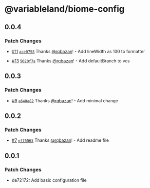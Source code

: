 # @variableland/biome-config

## 0.0.4

### Patch Changes

- [#11](https://github.com/variableland/style-guide/pull/11) [`ace0758`](https://github.com/variableland/style-guide/commit/ace07580ce67b2c21d578dde69e72f49e910eac2) Thanks [@rqbazan](https://github.com/rqbazan)! - Add lineWidth as 100 to formatter

- [#13](https://github.com/variableland/style-guide/pull/13) [`5020f7a`](https://github.com/variableland/style-guide/commit/5020f7ab43a620cdf0beda6945a40289672dfa27) Thanks [@rqbazan](https://github.com/rqbazan)! - Add defaultBranch to vcs

## 0.0.3

### Patch Changes

- [#9](https://github.com/variableland/style-guide/pull/9) [`a640a82`](https://github.com/variableland/style-guide/commit/a640a825ee4a6d3b0e0f374c3ee9a1f94ac25256) Thanks [@rqbazan](https://github.com/rqbazan)! - Add minimal change

## 0.0.2

### Patch Changes

- [#7](https://github.com/variableland/style-guide/pull/7) [`ef75565`](https://github.com/variableland/style-guide/commit/ef75565117b492a0dea1b73cd695b791b4e50a71) Thanks [@rqbazan](https://github.com/rqbazan)! - Add readme file

## 0.0.1

### Patch Changes

- de72172: Add basic configuration file
